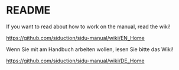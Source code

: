 # README

If you want to read about how to work on the manual, read the wiki!

https://github.com/siduction/sidu-manual/wiki/EN_Home

Wenn Sie mit am Handbuch arbeiten wollen, lesen Sie bitte das Wiki!

https://github.com/siduction/sidu-manual/wiki/DE_Home


